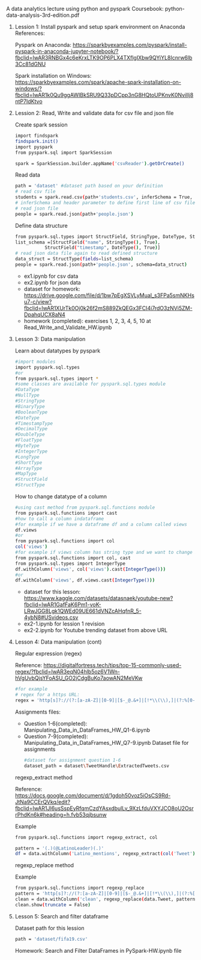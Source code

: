 A data analytics lecture using python and pyspark
Coursebook: python-data-analysis-3rd-edition.pdf
1. Lession 1: Install pyspark and setup spark environment on Anaconda
   References:
   
   Pyspark on Anaconda: https://sparkbyexamples.com/pyspark/install-pyspark-in-anaconda-jupyter-notebook/?fbclid=IwAR3RNBGx4c6eKrxLTK9OP6PLX4TXflgIXbw9QYiYL8Icnrw6lb3Cc81dGNU

   Spark installation on Windows: https://sparkbyexamples.com/spark/apache-spark-installation-on-windows/?fbclid=IwAR1k0Qu9ggAWIBkSRU9Q33pDCpp3nG8HQtoUPKnvK0NvilIj8ntP7IdKtvo
   
   
2. Lession 2: Read, Write and validate data for csv file and json file

   Create spark session
   ```sh
   import findspark
   findspark.init()
   import pyspark
   from pyspark.sql import SparkSession

   spark = SparkSession.builder.appName('csvReader').getOrCreate()
   ```
   Read data
   ```sh
   path = 'dataset' #dataset path based on your definition
   # read csv file
   students = spark.read.csv(path+'students.csv', inferSchema = True, header = True)
   # inferSchema and header parameter to define first line of csv file is header and schema of dataframe
   # read json file
   people = spark.read.json(path+'people.json')
   ```
   Define data structure
   ```sh
   from pyspark.sql.types import StructField, StringType, DateType, StructType
   list_schema =[StructField("name", StringType(), True),
              StructField("timestamp", DateType(), True)]
   # read json data file again to read defined structure
   data_struct = StructType(fields=list_schema)
   people = spark.read.json(path+'people.json', schema=data_struct)
   ```
   - ex1.ipynb for csv data
   - ex2.ipynb for json data
   - dataset for homework: https://drive.google.com/file/d/1bw7pEgXSVLyMuaI_s3FPa5smNKHsu7-c/view?fbclid=IwAR1XUrTk0Oj0k26f2mS889ZkQEGx3FCI4i7rdO3zNVi5ZM-DpahqUCX8aN4
   - homework (completed): exercises 1, 2, 3, 4, 5, 10 at Read_Write_and_Validate_HW.ipynb 

3. Lesson 3: Data manipulation
   
   Learn about datatypes by pyspark
   ```sh
   #import modules
   import pyspark.sql.types
   #or
   from pyspark.sql.types import *
   #some classes are available for pyspark.sql.types module
   #DataType
   #NullType
   #StringType
   #BinaryType
   #BooleanType
   #DateType
   #TimestampType
   #DecimalType
   #DoubleType
   #FloatType
   #ByteType
   #IntegerType
   #LongType
   #ShortType
   #ArrayType
   #MapType
   #StructField
   #StructType
   ```
   How to change datatype of a column
   ```sh
   #using cast method from pyspark.sql.functions module
   from pyspark.sql.functions import cast
   #how to call a column indataframe
   #for example if we have a dataframe df and a column called views
   df.views
   #or
   from pyspark.sql.functions import col
   col('views')
   #for example if views column has string type and we want to change it into integer type
   from pyspark.sql.functions import col, cast
   from pyspark.sql.types import IntegerType
   df.withColumn('views', col('views').cast(IntegerType()))
   #or
   df.withColumn('views', df.views.cast(IntegerType()))
   ```
   - dataset for this lesson: https://www.kaggle.com/datasets/datasnaek/youtube-new?fbclid=IwAR1GafFaK6Pm1-voK-LRwJGG8Lgk1QWEd09UE661dVNZcAHqfnR_5-4ybN8#USvideos.csv
   - ex2-1.ipynb for lession 1 revision
   - ex2-2.ipynb for Youtube trending dataset from above URL 


4. Lesson 4: Data manipulation (cont)
   
   Regular expression (regex)

   Reference: https://digitalfortress.tech/tips/top-15-commonly-used-regex/?fbclid=IwAR3eqN04hlb5oz6V1Wn-hVgUvbQjsYFoASU_GO2jCdgBuKo7aowAN2MeVKw

   ```sh
   #for example
   # regex for a https URL:
   regex = 'http[s]?://(?:[a-zA-Z]|[0-9]|[$-_@.&+]|[!*\\(\\),]|(?:%[0-9a-fA-F][0-9a-fA-F]))+'
   ```
   Assignments files:
   - Question 1-6(completed): Manipulating_Data_in_DataFrames_HW_Q1-6.ipynb
   - Question 7-9(completed): Manipulating_Data_in_DataFrames_HW_Q7-9.ipynb
   Dataset file for assignments
     ```sh
     #dataset for assignment question 1-6
     dataset_path = dataset\TweetHandle\ExtractedTweets.csv
     ```
   regexp_extract method

   Reference: https://docs.google.com/document/d/1gdoh50voz5iOsCS9Rd-JtNa9CCErQVkq/edit?fbclid=IwAR1Jl6usSspEyRfqmCzdYAsxdbulLv_9XzLfduVXYJCO8oU2OsrrPhdKn6k#heading=h.fvb53qjbsunw

   Example
   ```sh
   from pyspark.sql.functions import regexp_extract, col

   pattern = '(.)(@LatinoLeader)(.)'
   df = data.withColumn('Latino_mentions', regexp_extract(col('Tweet'), pattern,2))
   ```
   regexp_replace method

   Example
   ```sh
   from pyspark.sql.functions import regexp_replace
   pattern = 'http[s]?://(?:[a-zA-Z]|[0-9]|[$-_@.&+]|[!*\\(\\),]|(?:%[0-9a-fA-F][0-9a-fA-F]))+'  # Regular expression pattern to match URLs
   clean = data.withColumn('clean', regexp_replace(data.Tweet, pattern, '')).select('clean')
   clean.show(truncate = False)
   ```
5. Lesson 5: Search and filter dataframe
   
   Dataset path for this lession
   ```sh
   path = 'dataset/fifa19.csv'
   ```
   Homework: Search and Filter DataFrames in PySpark-HW.ipynb file
